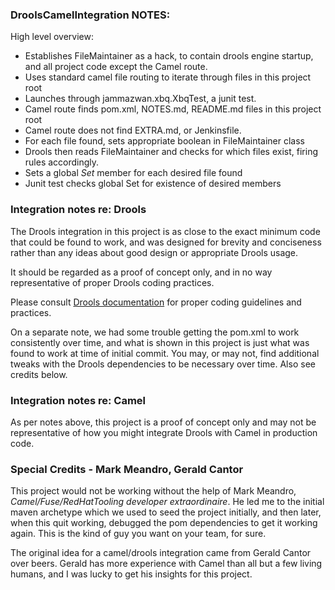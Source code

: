 ### DroolsCamelIntegration NOTES:

High level overview:

 * Establishes FileMaintainer as a hack, to contain drools engine startup, and all project code except the Camel route.
 * Uses standard camel file routing to iterate through files in this project root
 * Launches through jammazwan.xbq.XbqTest, a junit test.
 * Camel route finds pom.xml, NOTES.md, README.md files in this project root
 * Camel route does not find EXTRA.md, or Jenkinsfile.
 * For each file found, sets appropriate boolean in FileMaintainer class
 * Drools then reads FileMaintainer and checks for which files exist, firing rules accordingly.
 * Sets a global _Set_ member for each desired file found
 * Junit test checks global Set for existence of desired members
 
### Integration notes re: Drools

The Drools integration in this project is as close to the exact minimum code that could be found to work, and was designed for brevity and conciseness rather than any ideas about good design or appropriate Drools usage.

It should be regarded as a proof of concept only, and in no way representative of proper Drools coding practices. 

Please consult [Drools documentation](http://docs.jboss.org/drools/release/6.4.0.Final/drools-docs/html_single/index.html) for proper coding guidelines and practices.

On a separate note, we had some trouble getting the pom.xml to work consistently over time, and what is shown in this project is just what was found to work at time of initial commit. You may, or may not, find additional tweaks with the Drools dependencies to be necessary over time. Also see credits below.

### Integration notes re: Camel

As per notes above, this project is a proof of concept only and may not be representative of how you might integrate Drools with Camel in production code.

### Special Credits - Mark Meandro, Gerald Cantor

This project would not be working without the help of Mark Meandro, _Camel/Fuse/RedHatTooling developer extraordinaire_. He led me to the initial maven archetype which we used to seed the project initially, and then later, when this quit working, debugged the pom dependencies to get it working again. This is the kind of guy you want on your team, for sure.

The original idea for a camel/drools integration came from Gerald Cantor over beers. Gerald has more experience with Camel than all but a few living humans, and I was lucky to get his insights for this project.
 
 
